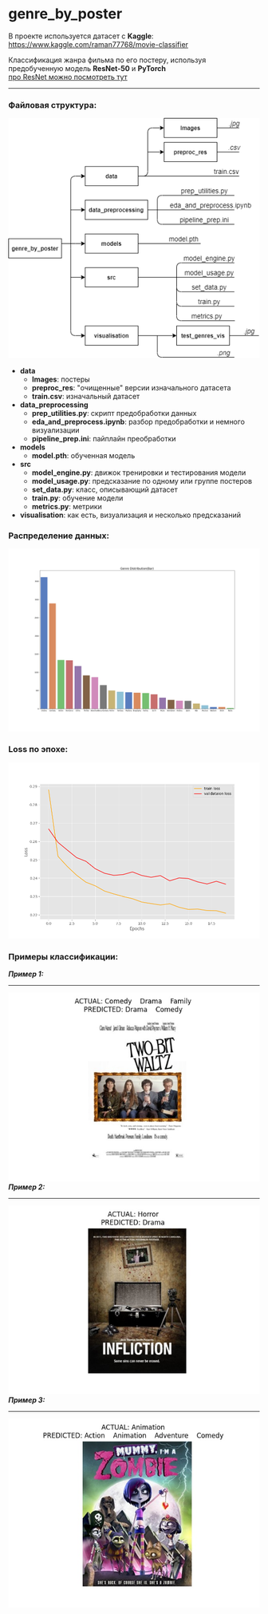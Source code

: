 # genre_by_poster  
В проекте используется датасет с **Kaggle**: https://www.kaggle.com/raman77768/movie-classifier  

Классификация жанра фильма по его постеру, используя предобученную модель **ResNet-50** и **PyTorch**  
[про ResNet можно посмотреть тут](https://pytorch.org/hub/pytorch_vision_resnet/)  
****
### Файловая структура:
![Структура](https://github.com/GoldStern9/genre_by_poster/raw/main/visualisation/d_str.png)  
- **data**
  - **Images**: постеры
  - **preproc_res**: "очищенные" версии изначального датасета
  - **train.csv**: изначальный датасет
- **data_preprocessing**
  - **prep_utilities.py**: скрипт предобработки данных
  - **eda_and_preprocess.ipynb**: разбор предобработки и немного визуализации
  - **pipeline_prep.ini**: пайплайн преобработки
- **models**
  - **model.pth**: обученная модель
- **src**
  - **model_engine.py**: движок тренировки и тестирования модели
  - **model_usage.py**: предсказание по одному или группе постеров
  - **set_data.py**: класс, описывающий датасет
  - **train.py**: обучение модели
  - **metrics.py**: метрики
- **visualisation**: как есть, визуализация и несколько предсказаний  
### Распределение данных:
![Распределение](https://github.com/GoldStern9/genre_by_poster/raw/main/visualisation/genre_distr_bar.png)
### Loss по эпохе:
![Loss](https://github.com/GoldStern9/genre_by_poster/raw/main/visualisation/loss.png)
### Примеры классификации:  
***Пример 1:***
****
![P1](https://github.com/GoldStern9/genre_by_poster/raw/main/visualisation/test_genres_vis/predictions_2.jpg)  
***Пример 2:***
****  
![P2](https://github.com/GoldStern9/genre_by_poster/raw/main/visualisation/test_genres_vis/predictions_3.jpg)   
***Пример 3:***
****  
![P3](https://github.com/GoldStern9/genre_by_poster/raw/main/visualisation/test_genres_vis/predictions_9.jpg)
